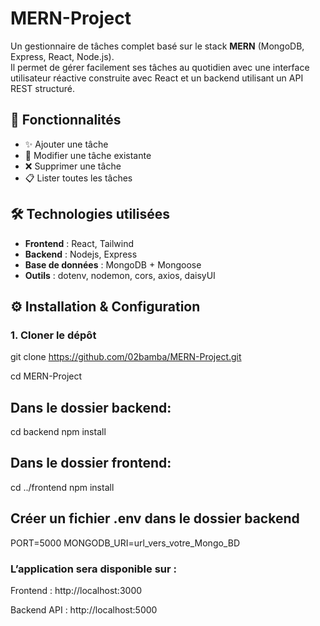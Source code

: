 # MERN-Project

Un gestionnaire de tâches complet basé sur le stack **MERN** (MongoDB, Express, React, Node.js).  
Il permet de gérer facilement ses tâches au quotidien avec une interface utilisateur réactive construite avec React et un backend utilisant un API REST structuré.

## 🚀 Fonctionnalités

- ✨ Ajouter une tâche  
- 📝 Modifier une tâche existante  
- ❌ Supprimer une tâche  
- 📋 Lister toutes les tâches

## 🛠️ Technologies utilisées

- **Frontend** : React, Tailwind
- **Backend** : Nodejs, Express  
- **Base de données** : MongoDB + Mongoose  
- **Outils** : dotenv, nodemon, cors, axios, daisyUI



## ⚙️ Installation & Configuration

### 1. Cloner le dépôt

git clone https://github.com/02bamba/MERN-Project.git

cd MERN-Project

## Dans le dossier backend:

cd backend
npm install

## Dans le dossier frontend:
cd ../frontend
npm install


## Créer un fichier .env dans le dossier backend

PORT=5000
MONGODB_URI=url_vers_votre_Mongo_BD


### L’application sera disponible sur :
Frontend : http://localhost:3000

Backend API : http://localhost:5000